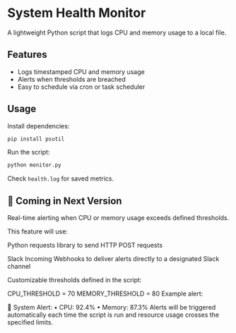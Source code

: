 # System Health Monitor

A lightweight Python script that logs CPU and memory usage to a local file. 
## Features

- Logs timestamped CPU and memory usage
- Alerts when thresholds are breached
- Easy to schedule via cron or task scheduler

## Usage

Install dependencies:

```bash
pip install psutil
```

Run the script:

```bash
python monitor.py
```

Check `health.log` for saved metrics.

## 🔔 Coming in Next Version

Real-time alerting when CPU or memory usage exceeds defined thresholds.

This feature will use:

Python requests library to send HTTP POST requests

Slack Incoming Webhooks to deliver alerts directly to a designated Slack channel

Customizable thresholds defined in the script:

CPU_THRESHOLD = 70
MEMORY_THRESHOLD = 80
Example alert:

🚨 System Alert:
• CPU: 92.4%
• Memory: 87.3%
Alerts will be triggered automatically each time the script is run and resource usage crosses the specified limits.


